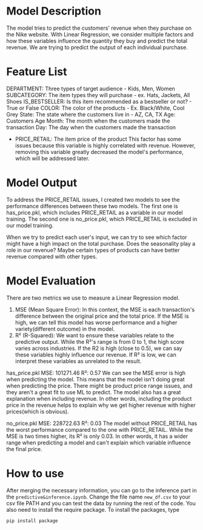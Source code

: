 # Model Description
The model tries to predict the customers' revenue when they purchase on the Nike website. With Linear Regression, we consider multiple factors and how these variables influence the quantity they buy and predict the total revenue. We are trying to predict the output of each individual purchase.


# Feature List
DEPARTMENT: Three types of target audience  - Kids, Men, Women
SUBCATEGORY: The item types they will purchase - ex. Hats, Jackets, All Shoes
IS_BESTSELLER: Is this item recommended as a bestseller or not? - True or False
COLOR: The color of the products - Ex. Black/White, Cool Grey
State: The state where the customers live in - AZ, CA, TX
Age: Customers Age
Month: The month when the customers made the transaction
Day: The day when the customers made the transaction

* PRICE_RETAIL: The item price of the product
This factor has some issues because this variable is highly correlated with revenue. However, removing this variable greatly decreased the model's performance, which will be addressed later.

# Model Output
To address the PRICE_RETAIL issues, I created two models to see the performance differences between these two models.
The first one is has_price.pkl, which includes PRICE_RETAIL as a variable in our model training.
The second one is no_price.pkl, which PRICE_RETAIL is excluded in our model training.

When we try to predict each user's input, we can try to see which factor might have a high impact on the total purchase. Does the seasonality play a role in our revenue? Maybe certain types of products can have better revenue compared with other types. 

# Model Evaluation
There are two metrics we use to measure a Linear Regression model.
1. MSE (Mean Square Error): In this context, the MSE is each transaction's difference between the original price and the total price. If the MSE is high, we can tell this model has worse performance and a higher variety(different outcome) in the model.
2. R² (R-Squared): We want to ensure these variables relate to the predictive output. While the R²'s range is from 0 to 1, the high score varies across industries. If the R2 is high (close to 0.5), we can say these variables highly influence our revenue. If R² is low, we can interpret these variables as unrelated to the result.

has_price.pkl
MSE: 101271.46
R²: 0.57
We can see the MSE error is high when predicting the model. This means that the model isn't doing great when predicting the price. There might be product price range issues, and they aren't a great fit to use ML to predict. The model also has a great explanation when including revenue. In other words, including the product price in the revenue helps to explain why we get higher revenue with higher prices(which is obvious).

no_price.pkl
MSE: 228722.63
R²: 0.03
The model without PRICE_RETAIL has the worst performance compared to the one with PRICE_RETAIL. While the MSE is two times higher, its R² is only 0.03. In other words, it has a wider range when predicting a model and can't explain which variable influence the final price.

# How to use
After merging the necessary information, you can go to the inference part in the `predictive&inference.ipynb`. Change the file name `new_df.csv` to your csv file PATH and you can test the data by running the rest of the code. You also need to install the require package.
To install the packages, type
```
pip install package
```






